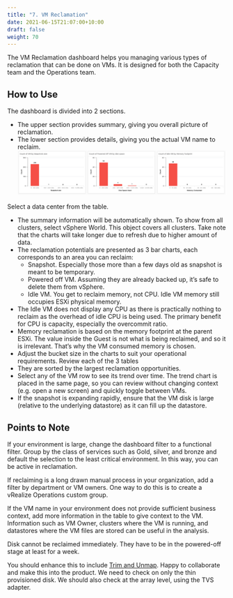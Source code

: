 ```yaml
---
title: "7. VM Reclamation"
date: 2021-06-15T21:07:00+10:00
draft: false
weight: 70
---
```


The VM Reclamation dashboard helps you managing various types of reclamation that can be done on VMs. It is designed for both the Capacity team and the Operations team.

## How to Use

The dashboard is divided into 2 sections.
- The upper section provides summary, giving you overall picture of reclamation.
- The lower section provides details, giving you the actual VM name to reclaim.
![](3.3.7-fig-1.png)
 
Select a data center from the table. 
- The summary information will be automatically shown. To show from all clusters, select vSphere World. This object covers all clusters. Take note that the charts will take longer due to refresh due to higher amount of data.
- The reclamation potentials are presented as 3 bar charts, each corresponds to an area you can reclaim:
  - Snapshot. Especially those more than a few days old as snapshot is meant to be temporary.
  - Powered off VM. Assuming they are already backed up, it’s safe to delete them from vSphere.
  - Idle VM. You get to reclaim memory, not CPU. Idle VM memory still occupies ESXi physical memory.
- The Idle VM does not display any CPU as there is practically nothing to reclaim as the overhead of idle CPU is being used. The primary benefit for CPU is capacity, especially the overcommit ratio.
- Memory reclamation is based on the memory footprint at the parent ESXi. The value inside the Guest is not what is being reclaimed, and so it is irrelevant. That’s why the VM consumed memory is chosen.
- Adjust the bucket size in the charts to suit your operational requirements.
Review each of the 3 tables
- They are sorted by the largest reclamation opportunities. 
- Select any of the VM row to see its trend over time. The trend chart is placed in the same page, so you can review without changing context (e.g. open a new screen) and quickly toggle between VMs.
- If the snapshot is expanding rapidly, ensure that the VM disk is large (relative to the underlying datastore) as it can fill up the datastore.

## Points to Note

If your environment is large, change the dashboard filter to a functional filter. Group by the class of services such as Gold, silver, and bronze and default the selection to the least critical environment. In this way, you can be active in reclamation.

If reclaiming is a long drawn manual process in your organization, add a filter by department or VM owners. One way to do this is to create a vRealize Operations custom group.

If the VM name in your environment does not provide sufficient business context, add more information in the table to give context to the VM. Information such as VM Owner, clusters where the VM is running, and datastores where the VM files are stored can be useful in the analysis. 

Disk cannot be reclaimed immediately. They have to be in the powered-off stage at least for a week.

You should enhance this to include [Trim and Unmap](https://en.wikipedia.org/wiki/Trim_(computing)). Happy to collaborate and make this into the product. We need to check on only the thin provisioned disk. We should also check at the array level, using the TVS adapter.
